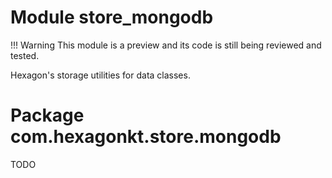 
# Module store_mongodb

!!! Warning
    This module is a preview and its code is still being reviewed and tested.

Hexagon's storage utilities for data classes.

# Package com.hexagonkt.store.mongodb

TODO
